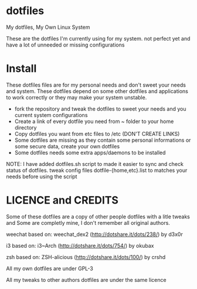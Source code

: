 dotfiles
========

My dotfiles, My Own Linux System

These are the dotfiles I'm currently using for my system. not perfect yet and
have a lot of unneeded or missing configurations

Install
========

These dotfiles files are for my personal needs and don't sweet your needs and
system. These dotfiles depend on some other dotfiles and applications to work
correctly or they may make your system unstable.

* fork the repository and tweak the dotfiles to sweet your needs and you current
system configurations
* Create a link of every dotfile you need from ~ folder to your home directory
* Copy dotfiles you want from etc files to /etc (DON'T CREATE LINKS)
* Some dotfiles are missing as they contain some personal informations or some
  secure data, create your own dotfiles
* Some dotfiles needs some extra apps/daemons to be installed

NOTE: I have added dotfiles.sh script to made it easier to sync and check
status of dotfiles. tweak config files dotfile-{home,etc}.list to matches your
needs before using the script

LICENCE and CREDITS
=========

Some of these dotfiles are a copy of other people dotfiles with a litle tweaks
and Some are completly mine, I don't remember all original authors.

weechat based on: weechat\_dex2 (http://dotshare.it/dots/238/) by d3x0r

i3 based on: i3~Arch (http://dotshare.it/dots/754/) by okubax

zsh based on: ZSH-alicious (http://dotshare.it/dots/100/) by crshd


All my own dotfiles are under GPL-3

All my tweaks to other authors dotfiles are under the same licence
